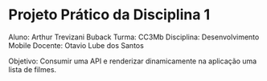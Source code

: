 # Projeto Prático da Disciplina 1

Aluno: Arthur Trevizani Buback
Turma: CC3Mb
Disciplina: Desenvolvimento Mobile
Docente: Otavio Lube dos Santos

Objetivo: Consumir uma API e renderizar dinamicamente na aplicação uma lista de filmes.
